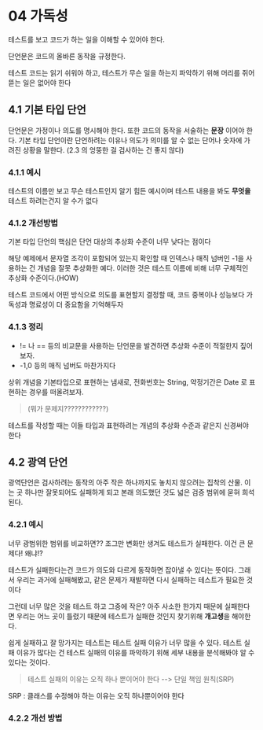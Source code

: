 # 04 가독성

테스트를 보고 코드가 하는 일을 이해할 수 있어야 한다.

단언문은 코드의 올바른 동작을 규정한다.

테스트 코드는 읽기 쉬워야 하고, 테스트가 무슨 일을 하는지 파악하기 위해 머리를 쥐어 뜯는 일은 없어야 한다


## 4.1 기본 타입 단언

단언문은 가정이나 의도를 명시해야 한다. 또한 코드의 동작을 서술하는 **문장** 이어야 한다.
기본 타입 단언이란 단언하려는 이유나 의도가 의미를 알 수 없는 단어나 숫자에 가려진 상황을 말한다.
(2.3 의 엉뚱한 걸 검사하는 건 좋지 않다)


### 4.1.1 예시

테스트의 이름만 보고 무슨 테스트인지 알기 힘든 예시이며 테스트 내용을 봐도 **무엇을** 테스트 하려는건지 알 수가 없다

### 4.1.2 개선방법

기본 타입 단언의 핵심은 단언 대상의 추상화 수준이 너무 낮다는 점이다

해당 예제에서 문자열 조각이 포함되어 있는지 확인할 때 인덱스나 매직 넘버인 -1을 사용하는 건 개념을 잘못 추상화한 예다.
이러한 것은 테스트 이름에 비해 너무 구체적인 추상화 수준이다.(HOW)

테스트 코드에서 어떤 방식으로 의도를 표현할지 결정할 때, 코드 중복이나 성능보다 가독성과 명료성이 더 중요함을 기억해두자

### 4.1.3 정리

- != 나 == 등의 비교문을 사용하는 단언문을 발견하면 추상화 수준이 적절한지 짚어보자.
- -1,0 등의 매직 넘버도 마찬가지다

상위 개념을 기본타입으로 표현하는 냄새로, 전화번호는 String, 약정기간은 Date 로 표현하는 경우를 떠올려보자.

> (뭐가 문제지????????????)

테스트를 작성할 때는 이들 타입과 표현하려는 개념의 추상화 수준과 같은지 신경써야 한다

## 4.2 광역 단언

광역단언은 검사하려는 동작의 아주 작은 하나까지도 놓치지 않으려는 집착의 산물.
이는 곳 하나만 잘못되어도 실패하게 되고 본래 의도했던 것도 넓은 검증 범위에 묻혀 희석된다.


### 4.2.1 예시

너무 광범위한 범위를 비교하면?? 조그만 변화만 생겨도 테스트가 실패한다. 이건 큰 문제다! 왜냐!?

테스트가 실패한다는건 코드가 의도와 다르게 동작하면 잡아낼 수 있다는 뜻이다.
그래서 우리는 과거에 실패해봤고, 같은 문제가 재발하면 다시 실패하는 테스트가 필요한 것이다

그런데 너무 많은 것을 테스트 하고 그중에 작은? 아주 사소한 한가지 때문에 실패한다면 우리는 어느 곳이 틀렸기 때문에
테스트가 실패한 것인지 찾기위해 **개고생**을 해야한다.

쉽게 실패하고 잘 망가지는 테스트는 테스트 실패 이유가 너무 많을 수 있다.
테스트 실패 이유가 많다는 건 테스트 실패의 이유를 파악하기 위해 세부 내용을 분석해봐야 알 수 있다는 것이다.

> 테스트 실패의 이유는 오직 하나 뿐이어야 한다 --> 단일 책임 원칙(SRP)

SRP : 클래스를 수정해야 하는 이유는 오직 하나뿐이어야 한다


### 4.2.2 개선 방법
